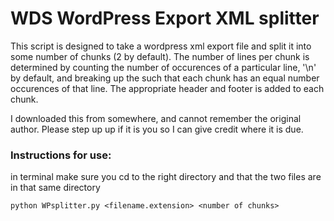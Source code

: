 # WDS WordPress Export XML splitter

This script is designed to take a wordpress xml export file and split it into some
number of chunks (2 by default). The number of lines per chunk is determined by counting
the number of occurences of a particular line, '<item>\n' by default, and breaking up the
such that each chunk has an equal number occurences of that line. The appropriate header
and footer is added to each chunk.

I downloaded this from somewhere, and cannot remember the original author. Please step up up if it is you so I can give credit where it is due.


### Instructions for use:
in terminal
make sure you cd to the right directory
and that the two files are in that same directory

`python WPsplitter.py <filename.extension> <number of chunks>`
